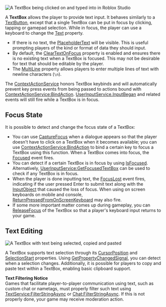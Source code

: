 ![A TextBox being clicked on and typed into in Roblox Studio](https://developer.roblox.com/assets/blt1aeb8750aa338cd7/TextBox.gif)

A **TextBox** allows the player to provide text input. It behaves similarly to a [TextButton](https://developer.roblox.com/en-us/api-reference/class/TextButton), except that a single TextBox can be put in focus by clicking, tapping or gamepad selection. While in focus, the player can use a keyboard to change the [Text](https://developer.roblox.com/en-us/api-reference/property/TextBox/Text) property.

*   If there is no text, the [PlaceholderText](https://developer.roblox.com/en-us/api-reference/property/TextBox/PlaceholderText) will be visible. This is useful prompting players of the kind or format of data they should input.
*   By default, the [ClearTextOnFocus](https://developer.roblox.com/en-us/api-reference/property/TextBox/ClearTextOnFocus) property is enabled and ensures there is no existing text when a TextBox is focused. This may not be desirable for text that should be editable by the player.
*   The [MultiLine](https://developer.roblox.com/en-us/api-reference/property/TextBox/MultiLine) property allows players to enter multiple lines of text with newline characters (`\n`).

The [ContextActionService](https://developer.roblox.com/en-us/api-reference/class/ContextActionService) honors TextBox keybinds and will automatically prevent key press events from being passed to actions bound with [ContextActionService:BindAction](https://developer.roblox.com/en-us/api-reference/function/ContextActionService/BindAction). [UserInputService.InputBegan](https://developer.roblox.com/en-us/api-reference/event/UserInputService/InputBegan) and related events will still fire while a TextBox is in focus.

Focus State
-----------

It is possible to detect and change the focus state of a TextBox:

*   You can use [CaptureFocus](https://developer.roblox.com/en-us/api-reference/function/TextBox/CaptureFocus) when a dialogue appears so that the player doesn't have to click on a TextBox when it becomes available; you can use [ContextActionService:BindAction](https://developer.roblox.com/en-us/api-reference/function/ContextActionService/BindAction) to bind a certain key to focus a TextBox using this function. When a TextBox comes into focus, the [Focused](https://developer.roblox.com/en-us/api-reference/event/TextBox/Focused) event fires.
*   You can detect if a certain TextBox is in focus by using [IsFocused](https://developer.roblox.com/en-us/api-reference/function/TextBox/IsFocused). Alternatively, [UserInputService:GetFocusedTextBox](https://developer.roblox.com/en-us/api-reference/function/UserInputService/GetFocusedTextBox) can be used to check if any TextBox is in focus.
*   When the player is done inputting text, the [FocusLost](https://developer.roblox.com/en-us/api-reference/event/TextBox/FocusLost) event fires, indicating if the user pressed Enter to submit text along with the [InputObject](https://developer.roblox.com/en-us/api-reference/class/InputObject) that caused the loss of focus. When using on screen keyboards on mobile and console, [ReturnPressedFromOnScreenKeyboard](https://developer.roblox.com/en-us/api-reference/event/TextBox/ReturnPressedFromOnScreenKeyboard) may also fire.
*   If some more important matter comes up during gameplay, you can [ReleaseFocus](https://developer.roblox.com/en-us/api-reference/function/TextBox/ReleaseFocus) of the TextBox so that a player's keyboard input returns to your game.

Text Editing
------------

![A TextBox with text being selected, copied and pasted](https://developer.roblox.com/assets/blte51c1caa1e82699e/TextBox-Selection.gif)

A TextBox supports text selection through its [CursorPosition](https://developer.roblox.com/en-us/api-reference/property/TextBox/CursorPosition) and [SelectionStart](https://developer.roblox.com/en-us/api-reference/property/TextBox/SelectionStart) properties. Using [GetPropertyChangedSignal](https://developer.roblox.com/en-us/api-reference/function/Instance/GetPropertyChangedSignal), you can detect when a selection changes. Additionally, it is possible for players to copy and paste text within a TextBox, enabling basic clipboard support.

**Text Filtering Notice**  
Games that facilitate player-to-player communication using text, such as custom chat or nametags, must properly filter such text using [TextService:FilterStringAsync](https://developer.roblox.com/en-us/api-reference/function/TextService/FilterStringAsync) or [Chat:FilterStringAsync](https://developer.roblox.com/en-us/api-reference/function/Chat/FilterStringAsync). If this is not properly done, your game may receive moderation action.